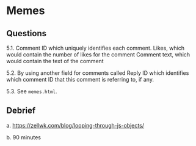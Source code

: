 # Memes

## Questions

5.1. Comment ID which uniquely identifies each comment.
Likes, which would contain the number of likes for the comment
Comment text, which would contain the text of the comment

5.2. By using another field for comments called Reply ID which identifies which
comment ID that this comment is referring to, if any.


5.3. See `memes.html`.

## Debrief

a. https://zellwk.com/blog/looping-through-js-objects/

b. 90 minutes
